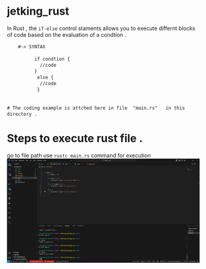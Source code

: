 # jetking_rust

In Rust , the `if-else` control staments allows you to execute differnt blocks of code based on the evaluation of a condtion . 

        #-> SYNTAX 
           
              if condtion {
                //code 
              }
               else {
                //code 
               }


    # The coding example is attched here in file  "main.rs"   in this directory . 



  # Steps to execute rust file . 
go  to file path 
use `rustc main.rs` command for execution   
![Screenshot](https://github.com/aknankpuria/jetking_rust/blob/main/snipshots/3.png?raw=true)